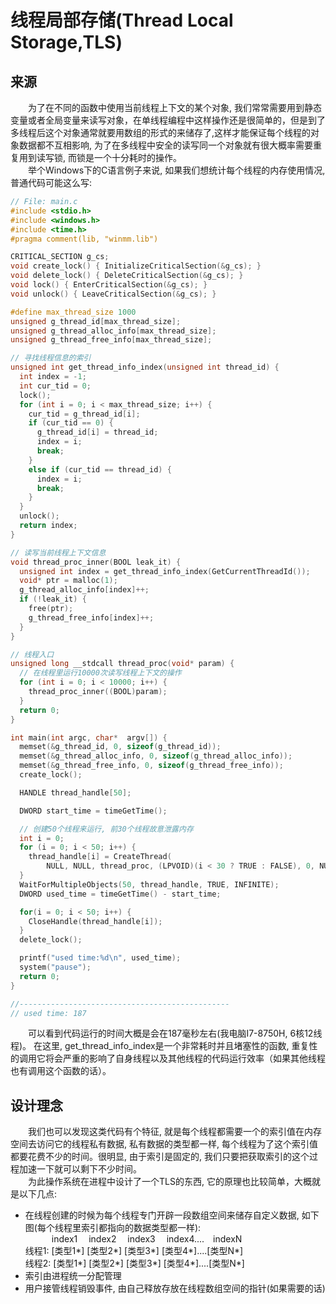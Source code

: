 # 线程局部存储(Thread Local Storage,TLS)
## 来源
&emsp;&emsp;为了在不同的函数中使用当前线程上下文的某个对象, 我们常常需要用到静态变量或者全局变量来读写对象，在单线程编程中这样操作还是很简单的，但是到了多线程后这个对象通常就要用数组的形式的来储存了,这样才能保证每个线程的对象数据都不互相影响, 为了在多线程中安全的读写同一个对象就有很大概率需要重复用到读写锁, 而锁是一个十分耗时的操作。  
&emsp;&emsp;举个Windows下的C语言例子来说, 如果我们想统计每个线程的内存使用情况, 普通代码可能这么写:
```c
// File: main.c
#include <stdio.h>
#include <windows.h>
#include <time.h>
#pragma comment(lib, "winmm.lib")

CRITICAL_SECTION g_cs;
void create_lock() { InitializeCriticalSection(&g_cs); }
void delete_lock() { DeleteCriticalSection(&g_cs); }
void lock() { EnterCriticalSection(&g_cs); }
void unlock() { LeaveCriticalSection(&g_cs); }

#define max_thread_size 1000
unsigned g_thread_id[max_thread_size];
unsigned g_thread_alloc_info[max_thread_size];
unsigned g_thread_free_info[max_thread_size];

// 寻找线程信息的索引
unsigned int get_thread_info_index(unsigned int thread_id) {
  int index = -1;
  int cur_tid = 0;
  lock();
  for (int i = 0; i < max_thread_size; i++) {
    cur_tid = g_thread_id[i];
    if (cur_tid == 0) {
      g_thread_id[i] = thread_id;
      index = i;
      break;
    }
    else if (cur_tid == thread_id) {
      index = i;
      break;
    }
  }
  unlock();
  return index;
}

// 读写当前线程上下文信息
void thread_proc_inner(BOOL leak_it) {
  unsigned int index = get_thread_info_index(GetCurrentThreadId());
  void* ptr = malloc(1);
  g_thread_alloc_info[index]++;
  if (!leak_it) {
    free(ptr);
    g_thread_free_info[index]++;
  }
}

// 线程入口
unsigned long __stdcall thread_proc(void* param) {
  // 在线程里运行10000次读写线程上下文的操作
  for (int i = 0; i < 10000; i++) {
    thread_proc_inner((BOOL)param);
  }
  return 0;
}

int main(int argc, char*  argv[]) {
  memset(&g_thread_id, 0, sizeof(g_thread_id));
  memset(&g_thread_alloc_info, 0, sizeof(g_thread_alloc_info));
  memset(&g_thread_free_info, 0, sizeof(g_thread_free_info));
  create_lock();

  HANDLE thread_handle[50];

  DWORD start_time = timeGetTime();

  // 创建50个线程来运行, 前30个线程故意泄露内存
  int i = 0;
  for (i = 0; i < 50; i++) {
    thread_handle[i] = CreateThread(
        NULL, NULL, thread_proc, (LPVOID)(i < 30 ? TRUE : FALSE), 0, NULL);
  }
  WaitForMultipleObjects(50, thread_handle, TRUE, INFINITE);
  DWORD used_time = timeGetTime() - start_time;

  for(i = 0; i < 50; i++) {
    CloseHandle(thread_handle[i]);
  }
  delete_lock();

  printf("used time:%d\n", used_time);
  system("pause");
  return 0;
}

//-----------------------------------------------
// used time: 187
```
&emsp;&emsp;可以看到代码运行的时间大概是会在187毫秒左右(我电脑I7-8750H, 6核12线程)。 在这里, get_thread_info_index是一个非常耗时并且堵塞性的函数, 重复性的调用它将会严重的影响了自身线程以及其他线程的代码运行效率（如果其他线程也有调用这个函数的话）。  
## 设计理念
&emsp;&emsp;我们也可以发现这类代码有个特征, 就是每个线程都需要一个的索引值在内存空间去访问它的线程私有数据, 私有数据的类型都一样, 每个线程为了这个索引值都要花费不少的时间。很明显, 由于索引是固定的, 我们只要把获取索引的这个过程加速一下就可以剩下不少时间。  
&emsp;&emsp;为此操作系统在进程中设计了一个TLS的东西, 它的原理也比较简单，大概就是以下几点:
- 在线程创建的时候为每个线程专门开辟一段数组空间来储存自定义数据, 如下图(每个线程里索引都指向的数据类型都一样):  
&emsp;&emsp;&emsp;index1&emsp; index2&emsp; index3&emsp; index4....&emsp;indexN  
  线程1: [类型1*] [类型2*] [类型3*] [类型4*]....[类型N*]  
  线程2: [类型1*] [类型2*] [类型3*] [类型4*]....[类型N*]
- 索引由进程统一分配管理
- 用户接管线程销毁事件, 由自己释放存放在线程数组空间的指针(如果需要的话)